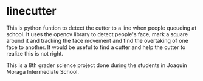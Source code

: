# linecutter
This is python funtion to detect the cutter to a line when people queueing at school. It uses the opencv library to detect people's face, mark a square around it and tracking the face movement and find the overtaking of one face to another. It would be useful to find a cutter and help the cutter to realize this is not right.

This is a 8th grader science project done during the students in Joaquin Moraga Intermediate School.
